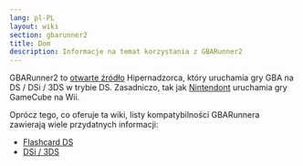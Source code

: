 ```yaml
---
lang: pl-PL
layout: wiki
section: gbarunner2
title: Dom
description: Informacje na temat korzystania z GBARunner2
---
```


GBARunner2 to [otwarte źródło](https://github.com/Gericom/GBARunner2) Hipernadzorca, który uruchamia gry GBA na DS / DSi / 3DS w trybie DS. Zasadniczo, tak jak [Nintendont](https://github.com/FIX94/Nintendont) uruchamia gry GameCube na Wii.

Oprócz tego, co oferuje ta wiki, listy kompatybilności GBARunnera zawierają wiele przydatnych informacji:
- [Flashcard DS](https://wiki.gbatemp.net/wiki/GBARunner2)
- [DSi / 3DS](https://wiki.gbatemp.net/wiki/GBARunner2/DSi_3DS_Compatibility_List)
